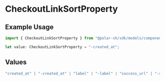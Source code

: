 # CheckoutLinkSortProperty

## Example Usage

```typescript
import { CheckoutLinkSortProperty } from "@polar-sh/sdk/models/components/checkoutlinksortproperty.js";

let value: CheckoutLinkSortProperty = "-created_at";
```

## Values

```typescript
"created_at" | "-created_at" | "label" | "-label" | "success_url" | "-success_url" | "allow_discount_codes" | "-allow_discount_codes"
```
